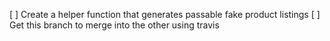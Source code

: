 [ ] Create a helper function that generates passable fake product listings
[ ] Get this branch to merge into the other using travis